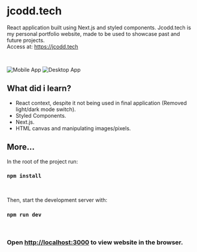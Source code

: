# jcodd.tech

React application built using Next.js and styled components. Jcodd.tech is my personal portfolio website, made
to be used to showcase past and future projects. <br/>
Access at: <https://jcodd.tech>

<br/>

![Mobile App](https://user-images.githubusercontent.com/65715894/94068456-1d5b0b00-fde7-11ea-838a-9217a092a73f.gif) ![Desktop App](https://user-images.githubusercontent.com/65715894/94068022-8f7f2000-fde6-11ea-8501-af5a75233611.gif)

## What did i learn?

- React context, despite it not being used in final application (Removed light/dark mode switch).
- Styled Components.
- Next.js.
- HTML canvas and manipulating images/pixels.

## More...

In the root of the project run:

### `npm install`

<br/>

Then, start the development server with:

### `npm run dev`

<br/>

### Open [http://localhost:3000](http://localhost:3000) to view website in the browser.
